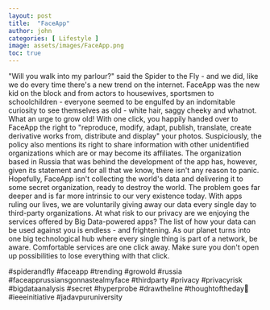 ```yaml
---
layout: post
title:  "FaceApp"
author: john
categories: [ Lifestyle ]
image: assets/images/FaceApp.png
toc: true
---
```

"Will you walk into my parlour?" said the Spider to the Fly - and we did, like we do every time there's a new trend on the internet. FaceApp was the new kid on the block and from actors to housewives, sportsmen to schoolchildren - everyone seemed to be engulfed by an indomitable curiosity to see themselves as old - white hair, saggy cheeky and whatnot. What an urge to grow old!
With one click, you happily handed over to FaceApp the right to "reproduce, modify, adapt, publish, translate, create derivative works from, distribute and display" your photos. Suspiciously, the policy also mentions its right to share information with other unidentified organizations which are or may become its affiliates. The organization based in Russia that was behind the development of the app has, however, given its statement and for all that we know, there isn't any reason to panic. Hopefully, FaceApp isn't collecting the world's data and delivering it to some secret organization, ready to destroy the world.
The problem goes far deeper and is far more intrinsic to our very existence today. With apps ruling our lives, we are voluntarily giving away our data every single day to third-party organizations. At what risk to our privacy are we enjoying the services offered by Big Data-powered apps? The list of how your data can be used against you is endless - and frightening. As our planet turns into one big technological hub where every single thing is part of a network, be aware. Comfortable services are one click away. Make sure you don't open up possibilities to lose everything with that click.
 
#spiderandfly #faceapp #trending #growold #russia #faceapprussiansgonnastealmyface #thirdparty #privacy #privacyrisk #bigdataanalysis #secret #hyperprobe #drawtheline #thoughtoftheday💭 #ieeeinitiative #jadavpuruniversity
